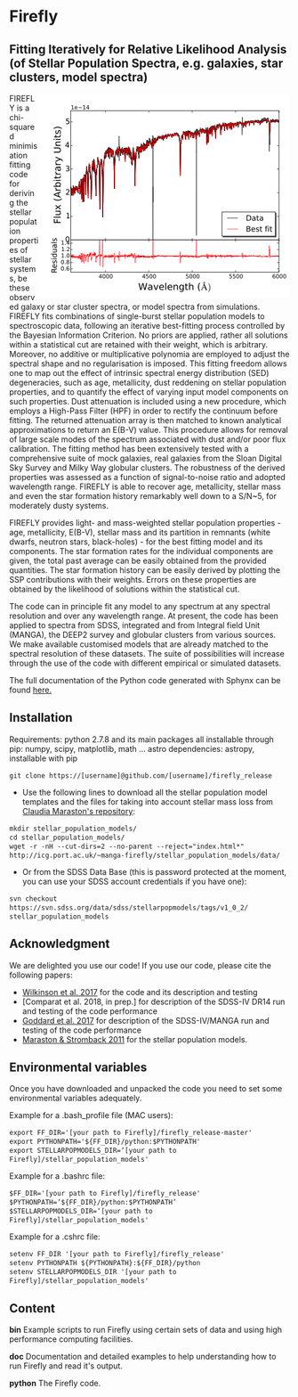 # Firefly
## Fitting Iteratively for Relative Likelihood Analysis (of Stellar Population Spectra, e.g. galaxies, star clusters, model spectra)
<img align="right" src="doc/example_data/spectra/FF-fit-example.png">
FIREFLY is a chi-squared minimisation fitting code for deriving the stellar population properties of stellar systems, be these observed galaxy or star cluster spectra, or model spectra from simulations. FIREFLY fits combinations of single-burst stellar population models to spectroscopic data, following an iterative best-fitting process controlled by the Bayesian Information Criterion. No priors are applied, rather all solutions within a statistical cut are retained with their weight, which is arbitrary. Moreover, no additive or multiplicative polynomia are employed to adjust the spectral shape and no regularisation is imposed. This fitting freedom allows one to map out the effect of intrinsic spectral energy distribution (SED) degeneracies, such as age, metallicity, dust reddening on stellar population properties, and to quantify the effect of varying input model components on such properties. Dust attenuation is included using a new procedure, which employs a High-Pass Filter (HPF) in order to rectify the continuum before fitting. The returned attenuation array is then matched to known analytical approximations to return an E(B-V) value. This procedure allows for removal of large scale modes of the spectrum associated with dust and/or poor flux calibration. The fitting method has been extensively tested with a comprehensive suite of mock galaxies, real galaxies from the Sloan Digital Sky Survey and Milky Way globular clusters. The robustness of the derived properties was assessed as a function of signal-to-noise ratio and adopted wavelength range. FIREFLY is able to recover age, metallicity, stellar mass and even the star formation history remarkably well down to a S/N~5, for moderately dusty systems. 

FIREFLY provides light- and mass-weighted stellar population properties - age, metallicity, E(B-V), stellar mass and its partition in remnants (white dwarfs, neutron stars, black-holes) - for the best fitting model and its components. The star formation rates for the individual components are given, the total past average can be easily obtained from the provided quantities. The star formation history can be easily derived by plotting the SSP contributions with their weights. Errors on these properties are obtained by the likelihood of solutions within the statistical cut. 

The code can in principle fit any model to any spectrum at any spectral resolution and over any wavelength range. At present, the code has been applied to spectra from SDSS, integrated and from Integral field Unit (MANGA), the DEEP2 survey and globular clusters from various sources. We make available customised models that are already matched to the spectral resolution of these datasets. The suite of possibilities will increase through the use of the code with different empirical or simulated datasets. 

The full documentation of the Python code generated with Sphynx can be found [here.](http://www.mpe.mpg.de/~comparat/firefly_doc/)

## Installation

Requirements: python 2.7.8 and its main packages all installable through pip: numpy, scipy, matplotlib, math ...
astro dependencies: astropy, installable with pip

```
git clone https://[username]@github.com/[username]/firefly_release
```

* Use the following lines to download all the stellar population model templates and the files for taking into account stellar mass loss from [Claudia Maraston's repository](http://icg.port.ac.uk/~manga-firefly/stellar_population_models/data/):
```
mkdir stellar_population_models/
cd stellar_population_models/
wget -r -nH --cut-dirs=2 --no-parent --reject="index.html*" http://icg.port.ac.uk/~manga-firefly/stellar_population_models/data/
```

*	Or from the SDSS Data Base (this is password protected at the moment, you can use your SDSS account credentials if you have one):
```
svn checkout https://svn.sdss.org/data/sdss/stellarpopmodels/tags/v1_0_2/ stellar_population_models
```

## Acknowledgment

We are delighted you use our code! If you use our code, please cite the following papers:

* [Wilkinson et al. 2017](http://adsabs.harvard.edu/abs/2017MNRAS.472.4297W) for the code and its description and testing
* [Comparat et al. 2018, in prep.] for description of the SDSS-IV DR14 run and testing of the code performance
* [Goddard et al. 2017](https://arxiv.org/abs/1612.01546) for description of the SDSS-IV/MANGA run and testing of the code performance
* [Maraston & Stromback 2011](http://adsabs.harvard.edu/abs/2011MNRAS.418.2785M) for the stellar population models.


## Environmental variables
Once you have downloaded and unpacked the code you need to set some environmental variables adequately.

Example for a .bash_profile file (MAC users):
```
export FF_DIR='[your path to Firefly]/firefly_release-master'
export PYTHONPATH='${FF_DIR}/python:$PYTHONPATH'
export STELLARPOPMODELS_DIR=‘[your path to Firefly]/stellar_population_models'
```

Example for a .bashrc file:
```
$FF_DIR='[your path to Firefly]/firefly_release'
$PYTHONPATH=‘${FF_DIR}/python:$PYTHONPATH’
$STELLARPOPMODELS_DIR=‘[your path to Firefly]/stellar_population_models'
```

Example for a .cshrc file:
```
setenv FF_DIR '[your path to Firefly]/firefly_release'
setenv PYTHONPATH ${PYTHONPATH}:${FF_DIR}/python
setenv STELLARPOPMODELS_DIR '[your path to Firefly]/stellar_population_models'
```

## Content 

**bin** Example scripts to run Firefly using certain sets of data and using high performance computing facilities.

**doc** Documentation and detailed examples to help understanding how to run Firefly and read it's output.

**python** The Firefly code.
